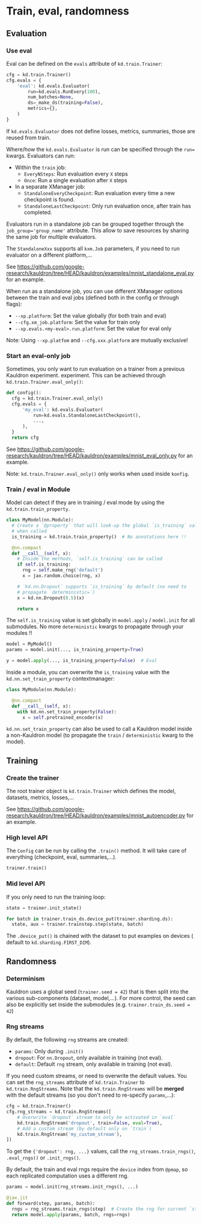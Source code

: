 # Train, eval, randomness

## Evaluation

### Use eval

Eval can be defined on the `evals` attribute of `kd.train.Trainer`:

```python
cfg = kd.train.Trainer()
cfg.evals = {
    'eval': kd.evals.Evaluator(
        run=kd.evals.RunEvery(100),
        num_batches=None,
        ds=_make_ds(training=False),
        metrics={},
    )
}
```

If `kd.evals.Evaluator` does not define losses, metrics, summaries, those are
reused from train.

Where/how the `kd.evals.Evaluator` is run can be specified through the `run=`
kwargs. Evaluators can run:

*   Within the `train` job:
    *   `EveryNSteps`: Run evaluation every `X` steps
    *   `Once`: Run a single evaluation after `X` steps
*   In a separate XManager job:
    *   `StandaloneEveryCheckpoint`: Run evaluation every time a new checkpoint
        is found.
    *   `StandaloneLastCheckpoint`: Only run evaluation once, after train has
        completed.

Evaluators run in a standalone job can be grouped together through the
`job_group='group_name'` attribute. This allow to save resources by sharing the
same job for multiple evaluators.

The `StandaloneXxx` supports all `kxm.Job` parameters, if you need to run
evaluator on a different platform,...

See https://github.com/google-research/kauldron/tree/HEAD/kauldron/examples/mnist_standalone_eval.py for an
example.

When run as a standalone job, you can use different XManager options between the
train and eval jobs (defined both in the config or through flags):

*   `--xp.platform`: Set the value globally (for both train and eval)
*   `--cfg.xm_job.platform`: Set the value for train only
*   `--xp.evals.<my-eval>.run.platform`: Set the value for eval only

Note: Using `--xp.platfom` and `--cfg.xxx.platform` are mutually exclusive!

### Start an eval-only job

Sometimes, you only want to run evaluation on a trainer from a previous
Kauldron experiment.
experiment. This can be achieved through `kd.train.Trainer.eval_only()`:

```python
def config():
  cfg = kd.train.Trainer.eval_only()
  cfg.evals = {
      'my_eval': kd.evals.Evaluator(
          run=kd.evals.StandaloneLastCheckpoint(),
          ...,
      ),
  }
  return cfg
```

See https://github.com/google-research/kauldron/tree/HEAD/kauldron/examples/mnist_eval_only.py for an example.

Note: `kd.train.Trainer.eval_only()` only works when used inside `konfig`.

### Train / eval in Module

Model can detect if they are in training / eval mode by using the
`kd.train.train_property`.

```python
class MyModel(nn.Module):
  # Create a `@property` that will look-up the global `is_training` value
  # when called
  is_training = kd.train.train_property()  # No annotations here !!

  @nn.compact
  def __call__(self, x):
    # Inside the methods, `self.is_training` can be called
    if self.is_training:
      rng = self.make_rng('default')
      x = jax.random.choice(rng, x)

    # `kd.nn.Dropout` supports `is_training` by default (no need to
    # propagate `deterministic=`)
    x = kd.nn.Dropout(0.5)(x)

    return x
```

The `self.is_training` value is set globally in `model.apply` / `model.init` for
all submodules. No more `deterministic` kwargs to propagate through your modules
!!

```python
model = MyModel()
params = model.init(..., is_training_property=True)

y = model.apply(..., is_training_property=False)  # Eval
```

Inside a module, you can overwrite the `is_training` value with the
`kd.nn.set_train_property` contextmanager:

```python
class MyModule(nn.Module):

  @nn.compact
  def __call__(self, x):
    with kd.nn.set_train_property(False):
      x = self.pretrained_encoder(x)
```

`kd.nn.set_train_property` can also be used to call a Kauldron model inside a
non-Kauldron model (to propagate the `train` / `deterministic` kwarg to the
model).

## Training

### Create the trainer

The root trainer object is `kd.train.Trainer` which defines the model, datasets,
metrics, losses,...

See https://github.com/google-research/kauldron/tree/HEAD/kauldron/examples/mnist_autoencoder.py for an
example.

### High level API

The `Config` can be run by calling the `.train()` method. It will take care of
everything (checkpoint, eval, summaries,...).

```python
trainer.train()
```

### Mid level API

If you only need to run the training loop:

```python
state = trainer.init_state()

for batch in trainer.train_ds.device_put(trainer.sharding.ds):
  state, aux = trainer.trainstep.step(state, batch)
```

The `.device_put()` is chained with the dataset to put examples on devices (
default to `kd.sharding.FIRST_DIM`).

## Randomness

### Determinism

Kauldron uses a global seed (`trainer.seed = 42`) that is then split into the
various sub-components (dataset, model,...). For more control, the seed can also
be explicitly set inside the submodules (e.g. `trainer.train_ds.seed = 42`)

### Rng streams

By default, the following `rng` streams are created:

*   `params`: Only during `.init()`
*   `dropout`: For `nn.Dropout`, only available in training (not eval).
*   `default`: Default `rng` stream, only available in training (not eval).

If you need custom streams, or need to overwrite the default values. You can set
the `rng_streams` attribute of `kd.train.Trainer` to `kd.train.RngStreams`. Note
that the `kd.train.RngStreams` will be **merged** with the default streams (so
you don't need to re-specify `params`,...):

```python
cfg = kd.train.Trainer()
cfg.rng_streams = kd.train.RngStreams([
    # Overwrite `dropout` stream to only be activated in `eval`
    kd.train.RngStream('dropout', train=False, eval=True),
    # Add a custom stream (by default only on `train`)
    kd.train.RngStream('my_custom_stream'),
])
```

To get the `{'dropout': rng, ...}` values, call the `rng_streams.train_rngs()`,
`.eval_rngs()` or `.init_rngs()`.

By default, the train and eval rngs require the `device` index from `@pmap`, so
each replicated computation uses a different rng.

```python
params = model.init(rng_streams.init_rngs(), ...)

@jax.jit
def forward(step, params, batch):
  rngs = rng_streams.train_rngs(step)  # Create the rng for current `step`
  return model.apply(params, batch, rngs=rngs)
```
